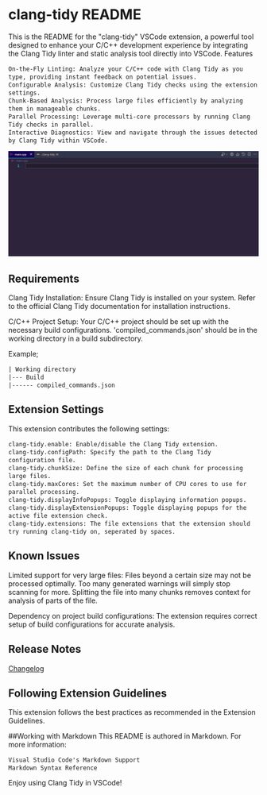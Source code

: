 # clang-tidy README

This is the README for the "clang-tidy" VSCode extension, a powerful tool designed to enhance your C/C++ development experience by integrating the Clang Tidy linter and static analysis tool directly into VSCode.
Features

    On-the-Fly Linting: Analyze your C/C++ code with Clang Tidy as you type, providing instant feedback on potential issues.
    Configurable Analysis: Customize Clang Tidy checks using the extension settings.
    Chunk-Based Analysis: Process large files efficiently by analyzing them in manageable chunks.
    Parallel Processing: Leverage multi-core processors by running Clang Tidy checks in parallel.
    Interactive Diagnostics: View and navigate through the issues detected by Clang Tidy within VSCode.

![Feature demonstration](demo.gif)

## Requirements

Clang Tidy Installation: Ensure Clang Tidy is installed on your system. Refer to the official Clang Tidy documentation for installation instructions.

C/C++ Project Setup: Your C/C++ project should be set up with the necessary build configurations. 'compiled_commands.json' should be in the working directory in a build subdirectory.

Example;

    | Working directory
    |--- Build
    |------ compiled_commands.json

## Extension Settings

This extension contributes the following settings:

    clang-tidy.enable: Enable/disable the Clang Tidy extension.
    clang-tidy.configPath: Specify the path to the Clang Tidy configuration file.
    clang-tidy.chunkSize: Define the size of each chunk for processing large files.
    clang-tidy.maxCores: Set the maximum number of CPU cores to use for parallel processing.
    clang-tidy.displayInfoPopups: Toggle displaying information popups.
    clang-tidy.displayExtensionPopups: Toggle displaying popups for the active file extension check.
    clang-tidy.extensions: The file extensions that the extension should try running clang-tidy on, seperated by spaces.

## Known Issues

Limited support for very large files: Files beyond a certain size may not be processed optimally. Too many generated warnings will simply stop scanning for more. Splitting the file into many chunks removes context for analysis of parts of the file.

Dependency on project build configurations: The extension requires correct setup of build configurations for accurate analysis.

## Release Notes

[Changelog](CHANGELOG.md)

## Following Extension Guidelines

This extension follows the best practices as recommended in the Extension Guidelines.

##Working with Markdown
This README is authored in Markdown. For more information:

    Visual Studio Code's Markdown Support
    Markdown Syntax Reference

Enjoy using Clang Tidy in VSCode!
